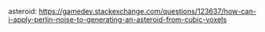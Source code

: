 asteroid:
https://gamedev.stackexchange.com/questions/123637/how-can-i-apply-perlin-noise-to-generating-an-asteroid-from-cubic-voxels
